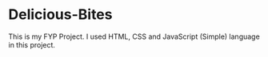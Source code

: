 # Delicious-Bites
This is my FYP Project. I used HTML, CSS and JavaScript (Simple) language in this project.
